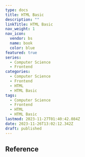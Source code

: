 ```yaml
---
type: docs
title: HTML Basic
description: ""
linkTitle: HTML Basic
nav_weight: 1
nav_icon:
  vendor: bs
  name: book
  color: blue
featured: true
series:
  - Computer Science
  - Frontend
categories:
  - Computer Science
  - Frontend
  - HTML
  - HTML Basic
tags:
  - Computer Science
  - Frontend
  - HTML
  - HTML Basic
lastmod: 2023-11-27T01:40:42.084Z
date: 2023-11-26T13:02:12.342Z
draft: published
---
```


## Reference
